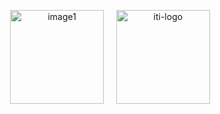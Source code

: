 <p align="center">
  <img src="https://github.com/user-attachments/assets/00a06a7f-8281-45ca-b321-1096cbb96367" alt="image1" width="150"/>
  &nbsp;&nbsp;&nbsp;
  <img src="https://github.com/user-attachments/assets/ea3a3182-0ddf-4406-9ed2-73bbf962c245" alt="iti-logo" width="150"/>
</p>
